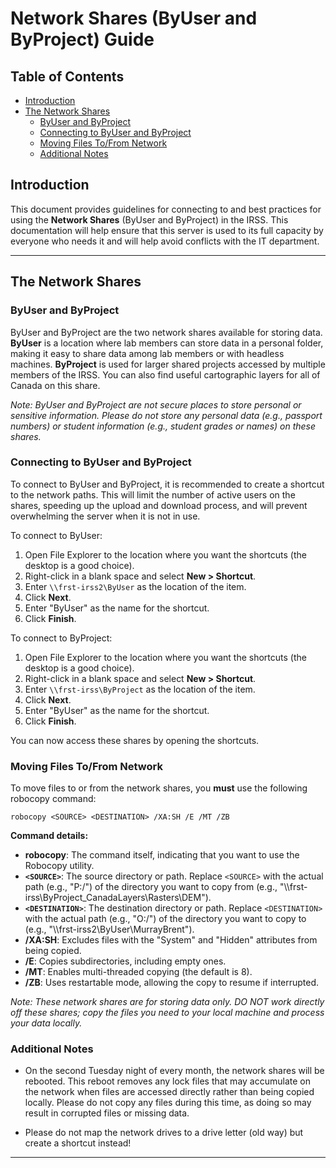 # Network Shares (ByUser and ByProject) Guide

## Table of Contents
- [Introduction](#introduction)
- [The Network Shares](#the-network-shares)
  - [ByUser and ByProject](#byuser-and-byproject)
  - [Connecting to ByUser and ByProject](#connecting-to-byuser-and-byproject)
  - [Moving Files To/From Network](#moving-files-tofrom-network)
  - [Additional Notes](#additional-notes)

## Introduction
This document provides guidelines for connecting to and best practices for using the **Network Shares** (ByUser and ByProject) in the IRSS. This documentation will help ensure that this server is used to its full capacity by everyone who needs it and will help avoid conflicts with the IT department.

---

## The Network Shares

### ByUser and ByProject
ByUser and ByProject are the two network shares available for storing data. **ByUser** is a location where lab members can store data in a personal folder, making it easy to share data among lab members or with headless machines. **ByProject** is used for larger shared projects accessed by multiple members of the IRSS. You can also find useful cartographic layers for all of Canada on this share.

*Note: ByUser and ByProject are not secure places to store personal or sensitive information. Please do not store any personal data (e.g., passport numbers) or student information (e.g., student grades or names) on these shares.*

### Connecting to ByUser and ByProject
To connect to ByUser and ByProject, it is recommended to create a shortcut to the network paths. This will limit the number of active users on the shares, speeding up the upload and download process, and will prevent overwhelming the server when it is not in use.

To connect to ByUser:
1. Open File Explorer to the location where you want the shortcuts (the desktop is a good choice).
2. Right-click in a blank space and select **New > Shortcut**.
3. Enter `\\frst-irss2\ByUser` as the location of the item.
4. Click **Next**.
5. Enter "ByUser" as the name for the shortcut.
6. Click **Finish**.

To connect to ByProject:
1. Open File Explorer to the location where you want the shortcuts (the desktop is a good choice).
2. Right-click in a blank space and select **New > Shortcut**.
3. Enter `\\frst-irss\ByProject` as the location of the item.
4. Click **Next**.
5. Enter "ByUser" as the name for the shortcut.
6. Click **Finish**.

You can now access these shares by opening the shortcuts.

### Moving Files To/From Network
To move files to or from the network shares, you **must** use the following robocopy command:

`robocopy <SOURCE> <DESTINATION> /XA:SH /E /MT /ZB`


**Command details:**
- **robocopy**: The command itself, indicating that you want to use the Robocopy utility.
- **`<SOURCE>`**: The source directory or path. Replace `<SOURCE>` with the actual path (e.g., "P:/") of the directory you want to copy from (e.g., "\\\frst-irss\ByProject\_CanadaLayers\Rasters\DEM").
- **`<DESTINATION>`**: The destination directory or path. Replace `<DESTINATION>` with the actual path (e.g., "O:/") of the directory you want to copy to (e.g., "\\\frst-irss2\ByUser\MurrayBrent").
- **/XA:SH**: Excludes files with the "System" and "Hidden" attributes from being copied.
- **/E**: Copies subdirectories, including empty ones.
- **/MT**: Enables multi-threaded copying (the default is 8).
- **/ZB**: Uses restartable mode, allowing the copy to resume if interrupted.

*Note: These network shares are for storing data only. DO NOT work directly off these shares; copy the files you need to your local machine and process your data locally.*

### Additional Notes
- On the second Tuesday night of every month, the network shares will be rebooted. This reboot removes any lock files that may accumulate on the network when files are accessed directly rather than being copied locally. Please do not copy any files during this time, as doing so may result in corrupted files or missing data.

- Please do not map the network drives to a drive letter (old way) but create a shortcut instead!

---
